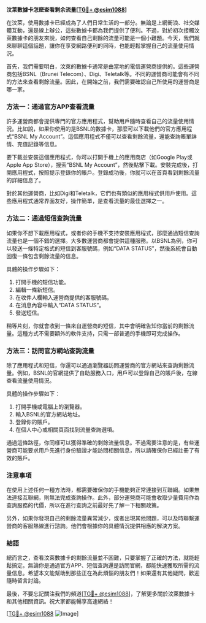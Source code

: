 **汶萊數據卡怎麽查看剩余流量[[TG💪+ @esim1088](https://t.me/s/esim1088)]**

在汶萊，使用數據卡已經成為了人們日常生活的一部分。無論是上網衝浪、社交媒體互動，還是線上辦公，這些數據卡都為我們提供了便利。不過，對於初次接觸汶萊數據卡的朋友來說，如何查看自己剩餘的流量可能是一個小難題。今天，我們就來聊聊這個話題，讓你在享受網路便利的同時，也能輕鬆掌握自己的流量使用情況。

首先，我們需要明白，汶萊的數據卡通常是由當地的電信運營商提供的。這些運營商包括BSNL（Brunei Telecom）、Digi、Teletalk等。不同的運營商可能會有不同的方法來查看剩餘流量。因此，在開始之前，我們需要確認自己所使用的運營商是哪一家。

### 方法一：通過官方APP查看流量

許多運營商都會提供專門的官方應用程式，幫助用戶隨時查看自己的流量使用情況。比如說，如果你使用的是BSNL的數據卡，那麼可以下載他們的官方應用程式“BSNL My Account”。這個應用程式不僅可以查看剩餘流量，還能查詢賬單詳情、充值記錄等信息。

要下載並安裝這個應用程式，你可以打開手機上的應用商店（如Google Play或Apple App Store），搜索“BSNL My Account”，然後點擊下載。安裝完成後，打開應用程式，按照提示登錄你的賬戶。登錄成功後，你就可以在首頁看到剩餘流量的詳細信息了。

對於其他運營商，比如Digi和Teletalk，它們也有類似的應用程式供用戶使用。這些應用程式通常界面友好，操作簡單，是查看流量的最佳選擇之一。

### 方法二：通過短信查詢流量

如果你不想下載應用程式，或者你的手機不支持安裝應用程式，那麼通過短信查詢流量也是一個不錯的選擇。大多數運營商都會提供這種服務。以BSNL為例，你可以發送一條特定格式的短信到客服號碼，例如“DATA STATUS”，然後系統會自動回復一條包含剩餘流量的信息。

具體的操作步驟如下：
1. 打開手機的短信功能。
2. 編輯一條新短信。
3. 在收件人欄輸入運營商提供的客服號碼。
4. 在消息內容中輸入“DATA STATUS”。
5. 發送短信。

稍等片刻，你就會收到一條來自運營商的短信，其中會明確告知你當前的剩餘流量。這種方式不需要額外的軟件支持，只需一部普通的手機即可完成操作。

### 方法三：訪問官方網站查詢流量

除了應用程式和短信，你還可以通過瀏覽器訪問運營商的官方網站來查詢剩餘流量。例如，BSNL的官網提供了自助服務入口，用戶可以登錄自己的賬戶後，在線查看流量使用情況。

具體的操作步驟如下：
1. 打開手機或電腦上的瀏覽器。
2. 輸入BSNL的官方網站地址。
3. 登錄你的賬戶。
4. 在個人中心或相關頁面找到流量查詢選項。

通過這條路徑，你同樣可以獲得準確的剩餘流量信息。不過需要注意的是，有些運營商可能要求用戶先進行身份驗證才能訪問相關信息，所以請確保你已經註冊了有效的賬戶。

### 注意事項

在使用上述任何一種方法時，都需要確保你的手機能夠正常連接到互聯網。如果無法連接互聯網，則無法完成查詢操作。此外，部分運營商可能會收取少量費用作為查詢服務的代價，所以在進行查詢之前最好先了解一下相關政策。

另外，如果你發現自己的剩餘流量異常減少，或者出現其他問題，可以及時聯繫運營商的客服熱線進行諮詢。他們會根據你的具體情況提供相應的解決方案。

### 結語

總而言之，查看汶萊數據卡的剩餘流量並不困難，只要掌握了正確的方法，就能輕鬆搞定。無論你是通過官方APP、短信查詢還是訪問官網，都能快速獲取所需的流量信息。希望本文能幫助到那些正在為此煩惱的朋友們！如果還有其他疑問，歡迎隨時留言討論。

最後，不要忘記關注我們的頻道[[TG💪+ @esim1088](https://t.me/s/esim1088)]，了解更多關於汶萊數據卡和其他相關資訊。祝大家都能暢享高速網絡！

[[TG💪+ @esim1088](https://t.me/s/esim1088) ![Image](https://i.postimg.cc/4NQfJmqS/Snipaste-2025-05-13-00-14-12.png)]